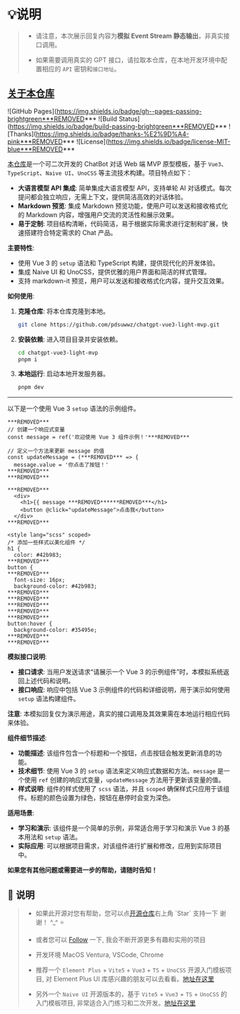 # **💡说明**

> - 请注意，本次展示回复内容为**模拟 Event Stream 静态输出**，非真实接口调用。
>
>- 如果需要调用真实的 GPT 接口，请拉取本仓库，在本地开发环境中配置相应的 `API` 密钥和`接口地址`。

## <a target="_blank" href="https://github.com/pdsuwwz/chatgpt-vue3-light-mvp">关于本仓库</a>

![GitHub Pages](https://img.shields.io/badge/gh--pages-passing-brightgreen***REMOVED***
![Build Status](https://img.shields.io/badge/build-passing-brightgreen***REMOVED***
![Thanks](https://img.shields.io/badge/thanks-%E2%9D%A4-pink***REMOVED***
![License](https://img.shields.io/badge/license-MIT-blue***REMOVED***


<a target="_blank" href="https://github.com/pdsuwwz/chatgpt-vue3-light-mvp">本仓库</a>是一个可二次开发的 ChatBot 对话 Web 端 MVP 原型模板，基于 `Vue3`、`TypeScript`、`Naive UI`、`UnoCSS` 等主流技术构建。项目特点如下：

- **大语言模型 API 集成**: 简单集成大语言模型 API，支持单轮 AI 对话模式。每次提问都会独立响应，无需上下文，提供简洁高效的对话体验。
- **Markdown 预览**: 集成 Markdown 预览功能，使用户可以发送和接收格式化的 Markdown 内容，增强用户交流的灵活性和展示效果。
- **易于定制**: 项目结构清晰，代码简洁，易于根据实际需求进行定制和扩展，快速搭建符合特定需求的 Chat 产品。

**主要特性**:
- 使用 Vue 3 的 `setup` 语法和 TypeScript 构建，提供现代化的开发体验。
- 集成 Naive UI 和 UnoCSS，提供优雅的用户界面和简洁的样式管理。
- 支持 markdown-it 预览，用户可以发送和接收格式化内容，提升交互效果。

**如何使用**:
1. **克隆仓库**: 将本仓库克隆到本地。
    ```bash
    git clone https://github.com/pdsuwwz/chatgpt-vue3-light-mvp.git
    ```
2. **安装依赖**: 进入项目目录并安装依赖。
    ```bash
    cd chatgpt-vue3-light-mvp
    pnpm i
    ```
3. **本地运行**: 启动本地开发服务器。
    ```bash
    pnpm dev
    ```
---


以下是一个使用 Vue 3 `setup` 语法的示例组件。


```vue
***REMOVED***
// 创建一个响应式变量
const message = ref('欢迎使用 Vue 3 组件示例！'***REMOVED***

// 定义一个方法来更新 message 的值
const updateMessage = (***REMOVED*** => {
  message.value = '你点击了按钮！'
***REMOVED***
***REMOVED***

***REMOVED***
  <div>
    <h1>{{ message ***REMOVED******REMOVED***</h1>
    <button @click="updateMessage">点击我</button>
  </div>
***REMOVED***

<style lang="scss" scoped>
/* 添加一些样式以美化组件 */
h1 {
  color: #42b983;
***REMOVED***
button {
***REMOVED***
  font-size: 16px;
  background-color: #42b983;
***REMOVED***
***REMOVED***
***REMOVED***
***REMOVED***
***REMOVED***
button:hover {
  background-color: #35495e;
***REMOVED***
***REMOVED***
```

**模拟接口说明**:
- **接口请求**: 当用户发送请求“请展示一个 Vue 3 的示例组件”时，本模拟系统返回上述代码和说明。
- **接口响应**: 响应中包括 Vue 3 示例组件的代码和详细说明，用于演示如何使用 `setup` 语法构建组件。

**注意**: 本模拟回复仅为演示用途，真实的接口调用及其效果需在本地运行相应代码来体验。


**组件细节描述**:
- **功能描述**: 该组件包含一个标题和一个按钮，点击按钮会触发更新消息的功能。
- **技术细节**: 使用 Vue 3 的 `setup` 语法来定义响应式数据和方法。`message` 是一个使用 `ref` 创建的响应式变量，`updateMessage` 方法用于更新该变量的值。
- **样式说明**: 组件的样式使用了 `scss` 语法，并且 `scoped` 确保样式只应用于该组件。标题的颜色设置为绿色，按钮在悬停时会变为深色。

**适用场景**:
- **学习和演示**: 该组件是一个简单的示例，非常适合用于学习和演示 Vue 3 的基本用法和 `setup` 语法。
- **实际应用**: 可以根据项目需求，对该组件进行扩展和修改，应用到实际项目中。


**如果您有其他问题或需要进一步的帮助，请随时告知！**

## 🌹 说明

> * 如果此开源对您有帮助，您可以点<a target="_blank" href="https://github.com/pdsuwwz/chatgpt-vue3-light-mvp">开源仓库</a>右上角 \`Star\` 支持一下 谢谢！ ^_^ ⭐️
>
> * 或者您可以 <a target="_blank" href="https://github.com/pdsuwwz">Follow</a> 一下, 我会不断开源更多有趣和实用的项目
>
> * 开发环境 MacOS Ventura, VSCode, Chrome
>
> * 推荐一个 `Element Plus` + `Vite5` + `Vue3` + `TS` + `UnoCSS` 开源入门模板项目, 对 Element Plus UI 库感兴趣的朋友可以去看看。<a target="_blank" href="https://github.com/pdsuwwz/vite-ts-starter">地址在这里</a>
>
> * 另外一个 `Naive UI` 开源版本的，基于 `Vite5` + `Vue3` + `TS` + `UnoCSS` 的入门模板项目, 非常适合入门练习和二次开发。<a target="_blank" href="https://github.com/pdsuwwz/vue3-tab-demo">地址在这里</a>
